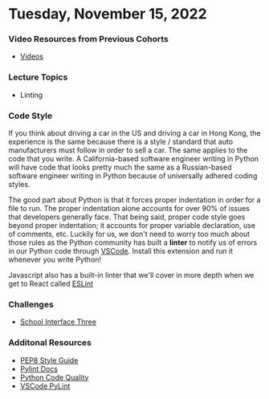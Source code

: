 Tuesday, November 15, 2022
=======================
### Video Resources from Previous Cohorts
- [Videos](https://www.youtube.com/channel/UCASZ7zW_Egu0T4KG3YEdGfw/playlists)

### Lecture Topics
- Linting


### Code Style
If you think about driving a car in the US and driving a car in Hong Kong, the experience is the same because there is a style / standard that auto manufacturers must follow in order to sell a car. The same applies to the code that you write. A California-based software engineer writing in Python will have code that looks pretty much the same as a Russian-based software engineer writing in Python because of universally adhered coding styles.

The good part about Python is that it forces proper indentation in order for a file to run. The proper indentation alone accounts for over 90% of issues that developers generally face. That being said, proper code style goes beyond proper indentation; it accounts for proper variable declaration, use of comments, etc. Luckily for us, we don't need to worry too much about those rules as the Python community has built a **linter** to notify us of errors in our Python code through [VSCode](https://code.visualstudio.com/docs/python/linting). Install this extension and run it whenever you write Python!

Javascript also has a built-in linter that we'll cover in more depth when we get to React called [ESLint](https://eslint.org/)


### Challenges
* [School Interface Three](https://github.com/deltaplatoonew/school-interface-three)

### Additonal Resources
* [PEP8 Style Guide](https://www.python.org/dev/peps/pep-0008/)
* [Pylint Docs](https://docs.pylint.org/en/v2.8.2/index.html)
* [Python Code Quality](https://realpython.com/python-code-quality/)
* [VSCode PyLint](https://docs.microsoft.com/en-us/visualstudio/python/linting-python-code?view=vs-2017)
